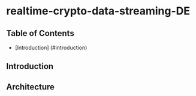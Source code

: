 # realtime-crypto-data-streaming-DE
## Table of Contents
- [Introduction] (#introduction)

## Introduction

## Architecture
